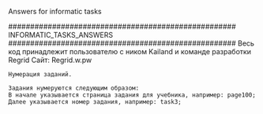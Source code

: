 Answers for informatic tasks

####################################################
INFORMATIC_TASKS_ANSWERS
####################################################
Весь код принадлежит пользователю с ником Kailand и команде разработки Regrid
Сайт: Regrid.w.pw
~~~
Нумерация заданий.

Задания нумеруются следующим образом:
В начале указывается страница задания для учебника, например: page100;
Далее указывается номер задания, например: task3;
